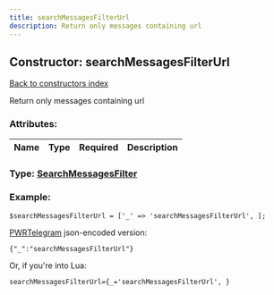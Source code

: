 ```yaml
---
title: searchMessagesFilterUrl
description: Return only messages containing url
---
```

## Constructor: searchMessagesFilterUrl  
[Back to constructors index](index.md)



Return only messages containing url

### Attributes:

| Name     |    Type       | Required | Description |
|----------|:-------------:|:--------:|------------:|



### Type: [SearchMessagesFilter](../types/SearchMessagesFilter.md)


### Example:

```
$searchMessagesFilterUrl = ['_' => 'searchMessagesFilterUrl', ];
```  

[PWRTelegram](https://pwrtelegram.xyz) json-encoded version:

```
{"_":"searchMessagesFilterUrl"}
```


Or, if you're into Lua:  


```
searchMessagesFilterUrl={_='searchMessagesFilterUrl', }

```


